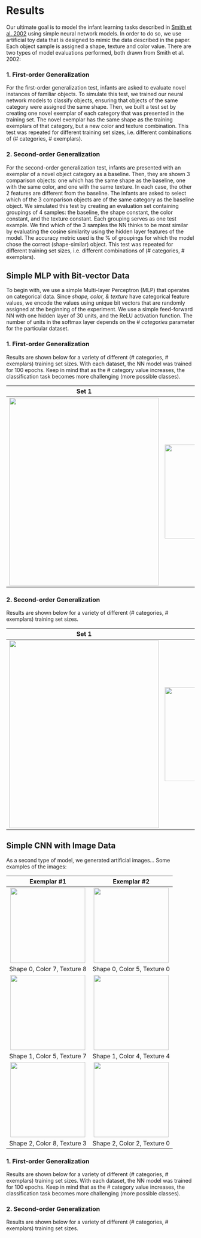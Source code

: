 # Results
Our ultimate goal is to model the infant learning tasks described in
[Smith et al. 2002](https://www.ncbi.nlm.nih.gov/pubmed/11892773)
using simple neural network models. In order to do so, we use
artificial toy data that is designed to mimic the data described in the paper.
Each object sample is assigned a shape, texture and color value. There are two
types of model evaluations performed, both drawn from Smith et al. 2002:

### 1. First-order Generalization
For the first-order generalization test, infants are asked to evaluate novel
instances of familiar objects. To simulate this test, we trained our neural network models
to classify objects, ensuring that objects of the same category were assigned
the same shape. Then, we built a test set by creating one novel exemplar of each
category that was presented in the training set. The novel
exemplar has the same shape as the training exemplars of that category, but a
new color and texture combination. This test was repeated for different training
set sizes, i.e. different combinations of (# categories, # exemplars).

### 2. Second-order Generalization
For the second-order generalization test, infants are presented with an exemplar
of a novel object category as a baseline. Then, they are shown 3 comparison objects:
one which has the same shape as the baseline, one with the same color, and one
with the same texture. In each case, the other 2 features are different from
the baseline. The infants are asked to select which of the 3 comparison objects
are of the same category as the baseline object. We simulated this test by
creating an evaluation set containing groupings of 4 samples: the baseline,
the shape constant, the color constant, and the texture constant. Each grouping
serves as one test example. We find which of the 3 samples the NN thinks to be
most similar by evaluating the cosine similarity using the hidden layer features
of the model. The accuracy metric used is the % of groupings for which the
model chose the correct (shape-similar) object. This test was repeated for different training
set sizes, i.e. different combinations of (# categories, # exemplars).

## Simple MLP with Bit-vector Data
To begin with, we use a simple Multi-layer Perceptron (MLP) that operates on categorical
data. Since *shape, color, & texture* have categorical feature values, we encode
the values using unique bit
vectors that are randomly assigned at the beginning of the experiment. We use a
simple feed-forward NN with one hidden layer of 30 units, and the ReLU activation
function. The number of units in the softmax layer depends on the *# categories* parameter
for the particular dataset.

### 1. First-order Generalization
Results are shown below for a variety of different (# categories, # exemplars)
training set sizes. With each dataset, the NN model was trained for 100 epochs. Keep in mind
that as the # category value increases, the classification task becomes more
challenging (more possible classes).

Set 1             |  Set 2
:----------------:|:----------------:
<img src="https://github.com/rfeinman/toy-neuralnet/blob/master/results/mlp_plot_firstOrder1.png" width="400" height="500"> | <img src="https://github.com/rfeinman/toy-neuralnet/blob/master/results/mlp_plot_firstOrder2.png" width="250" height="250">

### 2. Second-order Generalization
Results are shown below for a variety of different (# categories, # exemplars)
training set sizes.

Set 1             |  Set 2
:----------------:|:----------------:
<img src="https://github.com/rfeinman/toy-neuralnet/blob/master/results/mlp_plot_secondOrder1.png" width="400" height="500"> | <img src="https://github.com/rfeinman/toy-neuralnet/blob/master/results/mlp_plot_secondOrder2.png" width="250" height="250">


## Simple CNN with Image Data
As a second type of model, we generated artificial images...
Some examples of the images:

Exemplar #1                |  Exemplar #2
:-------------------------:|:-------------------------:
<img src="https://github.com/rfeinman/toy-neuralnet/blob/master/data/images_generated/img0000.png" width="200" height="200"> | <img src="https://github.com/rfeinman/toy-neuralnet/blob/master/data/images_generated/img0001.png" width="200" height="200">
Shape 0, Color 7, Texture 8 | Shape 0, Color 5, Texture 0
<img src="https://github.com/rfeinman/toy-neuralnet/blob/master/data/images_generated/img0002.png" width="200" height="200"> | <img src="https://github.com/rfeinman/toy-neuralnet/blob/master/data/images_generated/img0003.png" width="200" height="200">
Shape 1, Color 5, Texture 7 | Shape 1, Color 4, Texture 4
<img src="https://github.com/rfeinman/toy-neuralnet/blob/master/data/images_generated/img0004.png" width="200" height="200"> | <img src="https://github.com/rfeinman/toy-neuralnet/blob/master/data/images_generated/img0005.png" width="200" height="200">
Shape 2, Color 8, Texture 3 | Shape 2, Color 2, Texture 0

### 1. First-order Generalization
Results are shown below for a variety of different (# categories, # exemplars)
training set sizes. With each dataset, the NN model was trained for 100 epochs. Keep in mind
that as the # category value increases, the classification task becomes more
challenging (more possible classes).

### 2. Second-order Generalization
Results are shown below for a variety of different (# categories, # exemplars)
training set sizes.